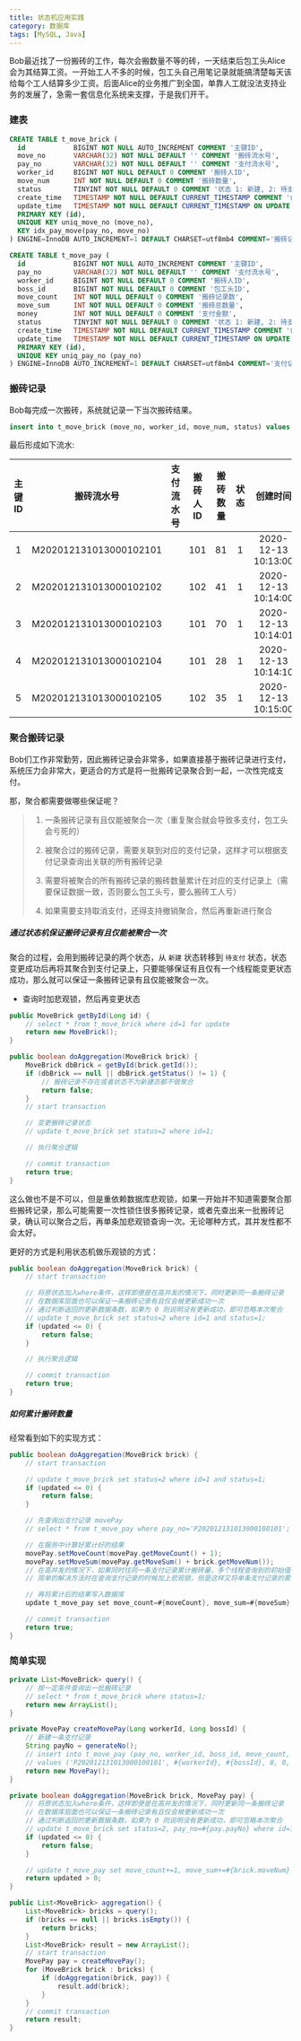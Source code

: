 ```yaml
---
title: 状态机应用实践
category: 数据库
tags: [MySQL, Java]
---
```


Bob最近找了一份搬砖的工作，每次会搬数量不等的砖，一天结束后包工头Alice会为其结算工资。一开始工人不多的时候，包工头自己用笔记录就能搞清楚每天该给每个工人结算多少工资。后面Alice的业务推广到全国，单靠人工就没法支持业务的发展了，急需一套信息化系统来支撑，于是我们开干。


### 建表

```sql
CREATE TABLE t_move_brick (
  id            BIGINT NOT NULL AUTO_INCREMENT COMMENT '主键ID',
  move_no       VARCHAR(32) NOT NULL DEFAULT '' COMMENT '搬砖流水号',
  pay_no        VARCHAR(32) NOT NULL DEFAULT '' COMMENT '支付流水号',
  worker_id     BIGINT NOT NULL DEFAULT 0 COMMENT '搬砖人ID',
  move_num      INT NOT NULL DEFAULT 0 COMMENT '搬砖数量',
  status        TINYINT NOT NULL DEFAULT 0 COMMENT '状态 1: 新建, 2: 待支付, 3: 已支付',
  create_time   TIMESTAMP NOT NULL DEFAULT CURRENT_TIMESTAMP COMMENT '创建时间',
  update_time   TIMESTAMP NOT NULL DEFAULT CURRENT_TIMESTAMP ON UPDATE CURRENT_TIMESTAMP COMMENT '更新时间',
  PRIMARY KEY (id),
  UNIQUE KEY uniq_move_no (move_no),
  KEY idx_pay_move(pay_no, move_no)
) ENGINE=InnoDB AUTO_INCREMENT=1 DEFAULT CHARSET=utf8mb4 COMMENT='搬砖记录';

CREATE TABLE t_move_pay (
  id            BIGINT NOT NULL AUTO_INCREMENT COMMENT '主键ID',
  pay_no        VARCHAR(32) NOT NULL DEFAULT '' COMMENT '支付流水号',
  worker_id     BIGINT NOT NULL DEFAULT 0 COMMENT '搬砖人ID',
  boss_id       BIGINT NOT NULL DEFAULT 0 COMMENT '包工头ID',
  move_count    INT NOT NULL DEFAULT 0 COMMENT '搬砖记录数',
  move_sum      INT NOT NULL DEFAULT 0 COMMENT '搬砖总数量',
  money         INT NOT NULL DEFAULT 0 COMMENT '支付金额',
  status        TINYINT NOT NULL DEFAULT 0 COMMENT '状态 1: 新建, 2: 待支付, 3: 已支付',
  create_time   TIMESTAMP NOT NULL DEFAULT CURRENT_TIMESTAMP COMMENT '创建时间',
  update_time   TIMESTAMP NOT NULL DEFAULT CURRENT_TIMESTAMP ON UPDATE CURRENT_TIMESTAMP COMMENT '更新时间',
  PRIMARY KEY (id),
  UNIQUE KEY uniq_pay_no (pay_no)
) ENGINE=InnoDB AUTO_INCREMENT=1 DEFAULT CHARSET=utf8mb4 COMMENT='支付记录';
```

### 搬砖记录
Bob每完成一次搬砖，系统就记录一下当次搬砖结果。

```sql
insert into t_move_brick (move_no, worker_id, move_num, status) values ('M202012131013000102101', 101, 81, 1);
```

最后形成如下流水:

| 主键ID | 搬砖流水号 | 支付流水号 | 搬砖人ID | 搬砖数量 | 状态 | 创建时间 | 更新时间 |
| :-: | :-: | :-: | :-: | :-: | :-: | :-: | :-: |
| 1 | M202012131013000102101 | | 101 | 81 | 1 | 2020-12-13 10:13:00 | 2020-12-13 10:13:00 |
| 2 | M202012131013000102102 | | 102 | 41 | 1 | 2020-12-13 10:14:00 | 2020-12-13 10:14:00 |
| 3 | M202012131013000102103 | | 101 | 70 | 1 | 2020-12-13 10:14:01 | 2020-12-13 10:14:01 |
| 4 | M202012131013000102104 | | 101 | 28 | 1 | 2020-12-13 10:14:10 | 2020-12-13 10:14:10 |
| 5 | M202012131013000102105 | | 102 | 35 | 1 | 2020-12-13 10:15:00 | 2020-12-13 10:15:00 |

### 聚合搬砖记录
Bob们工作非常勤劳，因此搬砖记录会非常多，如果直接基于搬砖记录进行支付，系统压力会非常大，更适合的方式是将一批搬砖记录聚合到一起，一次性完成支付。

那，聚合都需要做哪些保证呢？
> 1. 一条搬砖记录有且仅能被聚合一次（重复聚合就会导致多支付，包工头会亏死的）
>
> 2. 被聚合过的搬砖记录，需要关联到对应的支付记录，这样才可以根据支付记录查询出关联的所有搬砖记录
>
> 3. 需要将被聚合的所有搬砖记录的搬砖数量累计在对应的支付记录上（需要保证数据一致，否则要么包工头亏，要么搬砖工人亏）
>
> 4. 如果需要支持取消支付，还得支持撤销聚合，然后再重新进行聚合

##### 通过状态机保证搬砖记录有且仅能被聚合一次
聚合的过程，会用到搬砖记录的两个状态，从 `新建` 状态转移到 `待支付` 状态，状态变更成功后再将其聚合到支付记录上，只要能够保证有且仅有一个线程能变更状态成功，那么就可以保证一条搬砖记录有且仅能被聚合一次。

* 查询时加悲观锁，然后再变更状态

```java
public MoveBrick getById(Long id) {
    // select * from t_move_brick where id=1 for update
    return new MoveBrick();
}

public boolean doAggregation(MoveBrick brick) {
    MoveBrick dbBrick = getById(brick.getId());
    if (dbBrick == null || dbBrick.getStatus() != 1) {
        // 搬砖记录不存在或者状态不为新建态都不做聚合
        return false;
    }
    // start transaction

    // 变更搬砖记录状态
    // update t_move_brick set status=2 where id=1;

    // 执行聚合逻辑

    // commit transaction
    return true;
}
```

这么做也不是不可以，但是重依赖数据库悲观锁，如果一开始并不知道需要聚合那些搬砖记录，那么可能需要一次性锁住很多搬砖记录，或者先查出来一批搬砖记录，确认可以聚合之后，再单条加悲观锁查询一次。无论哪种方式，其并发性都不会太好。

更好的方式是利用状态机做乐观锁的方式：

```java
public boolean doAggregation(MoveBrick brick) {
    // start transaction

    // 将原状态加入where条件，这样即便是在高并发的情况下，同时更新同一条搬砖记录
    // 在数据库层面也可以保证一条搬砖记录有且仅会被更新成功一次
    // 通过判断返回的更新数据条数，如果为 0 则说明没有更新成功，即可忽略本次聚合
    // update t_move_brick set status=2 where id=1 and status=1;
    if (updated <= 0) {
        return false;
    }

    // 执行聚合逻辑

    // commit transaction
    return true;
}
```

##### 如何累计搬砖数量
经常看到如下的实现方式：

```java
public boolean doAggregation(MoveBrick brick) {
    // start transaction

    // update t_move_brick set status=2 where id=1 and status=1;
    if (updated <= 0) {
        return false;
    }

    // 先查询出支付记录 movePay
    // select * from t_move_pay where pay_no='P202012131013000100101';

    // 在服务中计算好累计好的结果
    movePay.setMoveCount(movePay.getMoveCount() + 1);
    movePay.setMoveSum(movePay.getMoveSum() + brick.getMoveNum());
    // 在高并发的情况下，如果同时往同一条支付记录累计搬砖量，多个线程查询到的初始值都是一样的，都按同样的初始值进行累计，这样就会导致累计丢失
    // 简单的解决方法时在查询支付记录的时候加上悲观锁，但是这样又将单条支付记录的累计变成了串行，系统的并发性便会有所下降

    // 再将累计后的结果写入数据库
    update t_move_pay set move_count=#{moveCount}, move_sum=#{moveSum} where pay_no='P202012131013000100101';

    // commit transaction
    return true;
}
```

### 简单实现

```java
private List<MoveBrick> query() {
    // 按一定条件查询出一批搬砖记录
    // select * from t_move_brick where status=1;
    return new ArrayList();
}

private MovePay createMovePay(Long workerId, Long bossId) {
    // 新建一条支付记录
    String payNo = generateNo();
    // insert into t_move_pay (pay_no, worker_id, boss_id, move_count, move_sum, money, status)
    // values ('P202012131013000100101', #{workerId}, #{bossId}, 0, 0, 0, 1);
    return new MovePay();
}

private boolean doAggregation(MoveBrick brick, MovePay pay) {
    // 将原状态加入where条件，这样即便是在高并发的情况下，同时更新同一条搬砖记录
    // 在数据库层面也可以保证一条搬砖记录有且仅会被更新成功一次
    // 通过判断返回的更新数据条数，如果为 0 则说明没有更新成功，即可忽略本次聚合
    // update t_move_brick set status=2, pay_no=#{pay.payNo} where id=1 and status=1;
    if (updated <= 0) {
        return false;
    }

    // update t_move_pay set move_count+=1, move_sum+=#{brick.moveNum} where pay_no=#{pay.payNo} and status=1;
    return updated > 0;
}

public List<MoveBrick> aggregation() {
    List<MoveBrick> bricks = query();
    if (bricks == null || bricks.isEmpty()) {
        return bricks;
    }
    List<MoveBrick> result = new ArrayList();
    // start transaction
    MovePay pay = createMovePay();
    for (MoveBrick brick : bricks) {
        if (doAggregation(brick, pay)) {
            result.add(brick);
        }
    }
    // commit transaction
    return result;
}
```
